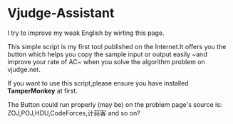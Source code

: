 # Vjudge-Assistant
I try to improve my weak English by wirting this page.

This simple script is my first tool published on the Internet.It offers you the button which helps you copy the sample input or output easily ~and improve your rate of AC~ when you solve the algorithm problem on vjudge.net.

If you want to use this script,please ensure you have installed **TamperMonkey** at first.

The Button could run properly (may be) on the problem page's source is:
ZOJ,POJ,HDU,CodeForces,计蒜客 and so on?
